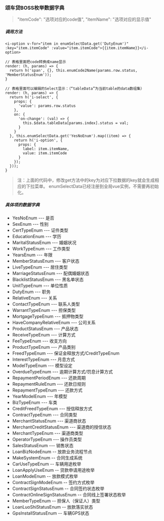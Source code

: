 ### 颂车贷BOSS枚举数据字典

> "itemCode": "选项对应的code值", "itemName": "选项对应的显示值"

##### 调用方法

~~~
<i-option v-for="item in enumSelectData.get('DutyEnum')" :key="item.itemCode" :value="item.itemCode">{{item.itemName}}</i-option>

// 表格里面把code转换成name显示
render: (h, params) => {
  return h('span', {}, this.enumCode2Name(params.row.status, 'MemberStatusEnum'));
}

// 表格里面可以编辑的Select显示：（“tableData”为当前table的data数组集）
render: (h, params) => {
  return h('i-select', {
    props: {
      'value': params.row.status
    },
    on: {
      'on-change': (val) => {
        this.$data.tableData[params.index].status = val;
      }
    }
  }, this.enumSelectData.get('YesNoEnum').map((item) => {
    return h('i-option', {
      props: {
        label: item.itemName,
        value: item.itemCode
      }
    });
  }));
}
~~~

> 注：上面的代码中，修改get方法中的key为对应下拉数据的key就会生成相应的下拉菜单。 enumSelectData已经注册到全局vue实例，不需要再初始化。

##### 具体项的数据字典

- YesNoEnum --- 是否
- SexEnum   --- 性别
- CertTypeEnum  ---  证件类型
- EducationEnum --- 学历
- MaritalStatusEnum --- 婚姻状况
- WorkTypeEnum --- 工作类型
- YearsEnum --- 年限
- MemberStatusEnum --- 客户状态
- LiveTypeEnum --- 居住类型
- MarriageStatusEnum --- 配偶婚姻状态
- BlacklistStatusEnum --- 黑名单状态
- UnitTypeEnum --- 单位性质
- DutyEnum --- 职务
- RelativeEnum --- 关系
- ContactTypeEnum --- 联系人类型
- WarrantTypeEnum --- 担保类型
- MortgageTypeEnum --- 抵押物类型
- HaveCompanyRelativeEnum --- 公司关系
- ProductStatusEnum --- 产品状态
- ReceiveTypeEnum --- 计算方式
- FeeTypeEnum --- 收支方向
- ProductTypeEnum --- 产品类别
- FreedTypeEnum --- 保证金释放方式/CreditTypeEnum
- InterestTypeEnum --- 月息方式
- ModelTypeEnum --- 模型设定
- OverdueTypeEnum --- 逾期计算方式/罚息计算方式
- RepaymentPeriodEnum --- 还款周期
- RepaymentRuleEnum --- 还款日规则
- RepaymentTypeEnum --- 还款方式
- YearModelEnum --- 年模型
- BizTypeEnum --- 车类
- CreditFreedTypeEnum --- 授信释放方式
- ContractTypeEnum --- 合同类型
- MerchantStatusEnum --- 渠道商状态
- MerchantCreditStatusEnum --- 渠道商的授信状态
- MerchantTypeEnum --- 渠道商类型
- OperatorTypeEnum --- 操作员类型
- SalesStatusEnum --- 销售状态
- LoanBizNodeEnum -- 放款业务流程节点
- MakeSystemEnum -- 合同生成系统
- CarUseTypeEnum -- 车辆用途枚举
- LoanApplyUseEnum -- 贷款申请用途枚举
- LoanModeEnum -- 放款模式枚举
- ContractSignModeEnum -- 签约方式枚举
- ContractSignStatusEnum -- 合同签约状态枚举
- ContractOnlineSignStatusEnum -- 合同线上签署状态枚举
- MemberTypeEnum -- 担保人（保证人）类型
- LoanLuoShiStatusEnum -- 放款落实状态
- GpsInstallStatusEnum -- 车辆GPS状态
